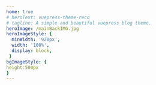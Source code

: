 ```yaml
---
home: true
# heroText: vuepress-theme-reco
# tagline: A simple and beautiful vuepress blog theme.
heroImage: /mainBackIMG.jpg
heroImageStyle: {
  minWidth: '920px',
  width: '100%',
  display: block,
 }
bgImageStyle: {
height:500px
}
---
```

